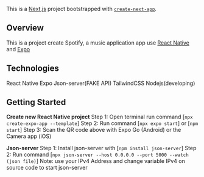 This is a [Next.js](https://nextjs.org/) project bootstrapped with [`create-next-app`](https://github.com/vercel/next.js/tree/canary/packages/create-next-app).

## Overview
This is a project create Spotify, a music application app use [React Native](https://reactnative.dev/) and [Expo](https://expo.dev/)



## Technologies

React Native
Expo
Json-server(FAKE API)
TailwindCSS
Nodejs(developing)

## Getting Started

**Create new React Native project**
Step 1: Open terminal run command [`npx create-expo-app --template`]
Step 2: Run command [`npx expo start`] or [`npm start`]
Step 3: Scan the QR code above with Expo Go (Android) or the Camera app (iOS)

**Json-server**
Step 1: Install json-server with [`npm install json-server`]
Step 2: Run command [`npx json-server --host 0.0.0.0 --port 5000 --watch (json file)`]
Note: use your IPv4 Address and change variable IPv4 on source code to start json-server
